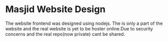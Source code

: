 # Masjid Website Design

The website frontend was designed using nodejs. The is only a part of the website and the real website is yet to be hoster online.Due to security concerns and the real repo(now private) cant be shared.

